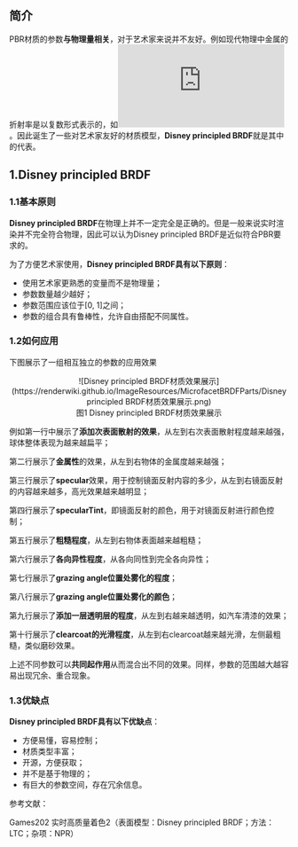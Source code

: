 ## 简介

PBR材质的参数**与物理量相关**，对于艺术家来说并不友好。例如现代物理中金属的折射率是以复数形式表示的，如![](http://latex.codecogs.com/svg.latex?n-ik)。因此诞生了一些对艺术家友好的材质模型，**Disney principled BRDF**就是其中的代表。

## 1.Disney principled BRDF

### 1.1基本原则

**Disney principled BRDF**在物理上并不一定完全是正确的。但是一般来说实时渲染并不完全符合物理，因此可以认为Disney principled BRDF是近似符合PBR要求的。

为了方便艺术家使用，**Disney principled BRDF具有以下原则**：

- 使用艺术家更熟悉的变量而不是物理量；
- 参数数量越少越好；
- 参数范围应该位于[0, 1]之间；
- 参数的组合具有鲁棒性，允许自由搭配不同属性。

### 1.2如何应用

下图展示了一组相互独立的参数的应用效果

<div align=center>![Disney principled BRDF材质效果展示](https://renderwiki.github.io/ImageResources/MicrofacetBRDFParts/Disney principled BRDF材质效果展示.png)</div>

<center>图1 Disney principled BRDF材质效果展示 </center>

例如第一行中展示了**添加次表面散射的效果**，从左到右次表面散射程度越来越强，球体整体表现为越来越扁平；

第二行展示了**金属性**的效果，从左到右物体的金属度越来越强；

第三行展示了**specular**效果，用于控制镜面反射内容的多少，从左到右镜面反射的内容越来越多，高光效果越来越明显；

第四行展示了**specularTint**，即镜面反射的颜色，用于对镜面反射进行颜色控制；

第五行展示了**粗糙程度**，从左到右物体表面越来越粗糙；

第六行展示了**各向异性程度**，从各向同性到完全各向异性；

第七行展示了**grazing angle位置处雾化的程度**；

第八行展示了**grazing angle位置处雾化的颜色**；

第九行展示了**添加一层透明层的程度**，从左到右越来越透明，如汽车清漆的效果；

第十行展示了**clearcoat的光滑程度**，从左到右clearcoat越来越光滑，左侧最粗糙，类似磨砂效果。

上述不同参数可以**共同起作用**从而混合出不同的效果。同样，参数的范围越大越容易出现冗余、重合现象。

### 1.3优缺点 

**Disney principled BRDF具有以下优缺点**：

- 方便易懂，容易控制；
- 材质类型丰富；
- 开源，方便获取；
- 并不是基于物理的；
- 有巨大的参数空间，存在冗余信息。



参考文献：

Games202 实时高质量着色2（表面模型：Disney principled BRDF；方法：LTC；杂项：NPR）